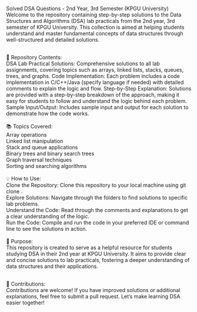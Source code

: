 Solved DSA Questions - 2nd Year, 3rd Semester (KPGU University)<br>
Welcome to the repository containing step-by-step solutions to the Data Structures and Algorithms (DSA) lab practicals from the 2nd year, 3rd semester of KPGU University. This collection is aimed at helping students understand and master fundamental concepts of data structures through well-structured and detailed solutions.<br><br>

📁 Repository Contents:<br>
DSA Lab Practical Solutions: Comprehensive solutions to all lab assignments, covering topics such as arrays, linked lists, stacks, queues, trees, and graphs.
Code Implementation: Each problem includes a code implementation in C/C++/Java (specify language if needed) with detailed comments to explain the logic and flow.
Step-by-Step Explanation: Solutions are provided with a step-by-step breakdown of the approach, making it easy for students to follow and understand the logic behind each problem.
Sample Input/Output: Includes sample input and output for each solution to demonstrate how the code works.<br><br>
📚 Topics Covered:<br>
Array operations<br>
Linked list manipulation<br>
Stack and queue applications<br>
Binary trees and binary search trees<br>
Graph traversal techniques<br>
Sorting and searching algorithms<br><br>
💡 How to Use:<br>
Clone the Repository: Clone this repository to your local machine using git clone <repository-url>.<br>
Explore Solutions: Navigate through the folders to find solutions to specific lab problems.<br>
Understand the Code: Read through the comments and explanations to get a clear understanding of the logic.<br>
Run the Code: Compile and run the code in your preferred IDE or command line to see the solutions in action.<br><br>
🎯 Purpose:<br>
This repository is created to serve as a helpful resource for students studying DSA in their 2nd year at KPGU University. It aims to provide clear and concise solutions to lab practicals, fostering a deeper understanding of data structures and their applications.<br><br>

🤝 Contributions:<br>
Contributions are welcome! If you have improved solutions or additional explanations, feel free to submit a pull request. Let’s make learning DSA easier together!
